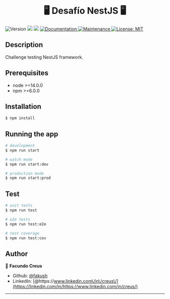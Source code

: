 <h1 align="center">🖥️ Desafío NestJS 🖥️</h1>
<p>
  <img alt="Version" src="https://img.shields.io/badge/version-1.0.0-blue.svg?cacheSeconds=2592000" />
  <img src="https://img.shields.io/badge/node-%3E%3D14.0.0-blue.svg" />
  <img src="https://img.shields.io/badge/npm-%3E%3D6.0.0-blue.svg" />
  <a href="https://github.com/fakush/pruebaEdrans" target="_blank">
    <img alt="Documentation" src="https://img.shields.io/badge/documentation-yes-brightgreen.svg" />
  </a>
  <a href="https://github.com/fakush/proyectoedrans/graphs/commit-activity" target="_blank">
    <img alt="Maintenance" src="https://img.shields.io/badge/Maintained%3F-yes-green.svg" />
  </a>
  <a href="#" target="_blank">
    <img alt="License: MIT" src="https://img.shields.io/badge/license-MIT-green" />
  </a>
</p>
  
## Description

Challenge testing NestJS framework.

## Prerequisites

- node >=14.0.0
- npm >=6.0.0

## Installation

```bash
$ npm install
```

## Running the app

```bash
# development
$ npm run start

# watch mode
$ npm run start:dev

# production mode
$ npm run start:prod
```

## Test

```bash
# unit tests
$ npm run test

# e2e tests
$ npm run test:e2e

# test coverage
$ npm run test:cov
```

## Author

👤 **Facundo Creus**

- Github: [@fakush](https://github.com/fakush)
- LinkedIn: [@https:\/\/www.linkedin.com\/in\/creus\/](https://linkedin.com/in/https://www.linkedin.com/in/creus/)

---
